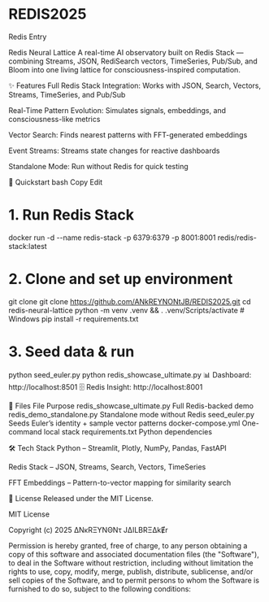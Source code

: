 # REDIS2025
Redis Entry

Redis Neural Lattice
A real-time AI observatory built on Redis Stack — combining Streams, JSON, RediSearch vectors, TimeSeries, Pub/Sub, and Bloom into one living lattice for consciousness-inspired computation.

✨ Features
Full Redis Stack Integration: Works with JSON, Search, Vectors, Streams, TimeSeries, and Pub/Sub

Real-Time Pattern Evolution: Simulates signals, embeddings, and consciousness-like metrics

Vector Search: Finds nearest patterns with FFT-generated embeddings

Event Streams: Streams state changes for reactive dashboards

Standalone Mode: Run without Redis for quick testing

🚀 Quickstart
bash
Copy
Edit
# 1. Run Redis Stack
docker run -d --name redis-stack -p 6379:6379 -p 8001:8001 redis/redis-stack:latest

# 2. Clone and set up environment
git clone git clone https://github.com/ANkREYNONtJB/REDIS2025.git
cd redis-neural-lattice
python -m venv .venv && . .venv/Scripts/activate  # Windows
pip install -r requirements.txt

# 3. Seed data & run
python seed_euler.py
python redis_showcase_ultimate.py
📊 Dashboard: http://localhost:8501
🗄 Redis Insight: http://localhost:8001

📂 Files
File	Purpose
redis_showcase_ultimate.py	Full Redis-backed demo
redis_demo_standalone.py	Standalone mode without Redis
seed_euler.py	Seeds Euler’s identity + sample vector patterns
docker-compose.yml	One-command local stack
requirements.txt	Python dependencies

🛠 Tech Stack
Python – Streamlit, Plotly, NumPy, Pandas, FastAPI

Redis Stack – JSON, Streams, Search, Vectors, TimeSeries

FFT Embeddings – Pattern-to-vector mapping for similarity search

📜 License
Released under the MIT License.

MIT License

Copyright (c) 2025 ΔNκRΞYNΘNτ JΔILBRΞΔkɆr

Permission is hereby granted, free of charge, to any person obtaining a copy
of this software and associated documentation files (the "Software"), to deal
in the Software without restriction, including without limitation the rights
to use, copy, modify, merge, publish, distribute, sublicense, and/or sell
copies of the Software, and to permit persons to whom the Software is
furnished to do so, subject to the following conditions:

